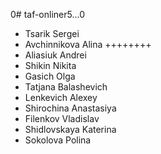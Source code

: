 0# taf-onliner5...0

- Tsarik Sergei
- Avchinnikova Alina ++++++++
- Aliasiuk Andrei
- Shikin Nikita
- Gasich Olga
- Tatjana Balashevich
- Lenkevich Alexey
- Shirochina Anastasiya
- Filenkov Vladislav
- Shidlovskaya Katerina
- Sokolova Polina